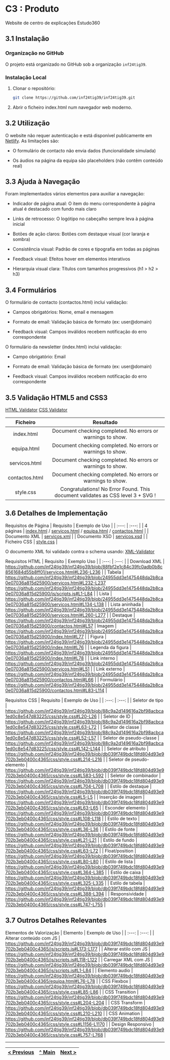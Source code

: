 # C3 : Produto

Website de centro de explicações Estudo360

## 3.1 Instalação

### Organização no GitHub

O projeto está organizado no GitHub sob a organização `inf24tig39`.

### Instalação Local

1. Clonar o repositório:
   ```bash
   git clone https://github.com/inf24tig39/inf24tig39.git
   ```
2. Abrir o ficheiro index.html num navegador web moderno.

## 3.2 Utilização

O website não requer autenticação e está disponível publicamente em [Netlify](https://inf24tig39.netlify.app). As limitações são:

- O formulário de contacto não envia dados (funcionalidade simulada)

- Os áudios na página da equipa são placeholders (não contêm conteúdo real)

## 3.3 Ajuda à Navegação

Foram implementados vários elementos para auxiliar a navegação:

- Indicador de página atual: O item do menu correspondente à página atual é destacado com fundo mais claro

- Links de retrocesso: O logótipo no cabeçalho sempre leva à página inicial

- Botões de ação claros: Botões com destaque visual (cor laranja e sombra)

- Consistência visual: Padrão de cores e tipografia em todas as páginas

- Feedback visual: Efeitos hover em elementos interativos

- Hierarquia visual clara: Títulos com tamanhos progressivos (h1 > h2 > h3)

## 3.4 Formulários

O formulário de contacto (contactos.html) inclui validação:

- Campos obrigatórios: Nome, email e mensagem

- Formato de email: Validação básica de formato (ex: user@domain)

- Feedback visual: Campos inválidos recebem notificação do erro correspondente

O formulário da newsletter (index.html) inclui validação:

- Campo obrigatório: Email

- Formato de email: Validação básica de formato (ex: user@domain)

- Feedback visual: Campos inválidos recebem notificação do erro correspondente

## 3.5 Validação HTML5 and CSS3

[HTML Validator](https://validator.w3.org/nu/#file)
[CSS Validator](https://jigsaw.w3.org/css-validator/#validate_by_upload)

|    Ficheiro    |                                    Resultado                                    |
| :------------: | :-----------------------------------------------------------------------------: |
|   index.html   |           Document checking completed. No errors or warnings to show.           |
|  equipa.html   |           Document checking completed. No errors or warnings to show.           |
| servicos.html  |           Document checking completed. No errors or warnings to show.           |
| contactos.html |           Document checking completed. No errors or warnings to show.           |
|   style.css    | Congratulations! No Error Found. This document validates as CSS level 3 + SVG ! |

## 3.6 Detalhes de Implementação

Requisitos de Página
| Requisito | Exemplo de Uso |
| :---: | :---: |
| 4 páginas | [index.html](../index.html) / [servicos.html](../servicos.html) / [equipa.html](../equipa.html) / [contactos.html](../contactos.html) |
| Documento XML | [servicos.xml](../xml/servicos.xml) |
| Documento XSD | [servicos.xsd](../xml/servicos.xsd) |
| Ficheiro CSS | [style.css](../css/style.css) |

O documento XML foi validado contra o schema usando:
[XML-Validator](https://jsonformatter.org/xml-validator)

Requisitos HTML
| Requisito | Exemplo Uso |
| :---: | :---: |
| Download XML | https://github.com/inf24tig39/inf24tig39/blob/88fbf2e1c84c39fc0adb0b8c8561684d55b8ff01/servicos.html#L236-L236 |
| Tabela | https://github.com/inf24tig39/inf24tig39/blob/24955dd3e1475448da2b8ca0e07036a815d25900/servicos.html#L232-L237 https://github.com/inf24tig39/inf24tig39/blob/24955dd3e1475448da2b8ca0e07036a815d25900/js/scripts.js#L1-L84 |
| Lista | https://github.com/inf24tig39/inf24tig39/blob/24955dd3e1475448da2b8ca0e07036a815d25900/servicos.html#L134-L138 |
| Lista aninhada | https://github.com/inf24tig39/inf24tig39/blob/24955dd3e1475448da2b8ca0e07036a815d25900/servicos.html#L260-L277 |
| Destaque | https://github.com/inf24tig39/inf24tig39/blob/24955dd3e1475448da2b8ca0e07036a815d25900/contactos.html#L57
| Imagem | https://github.com/inf24tig39/inf24tig39/blob/24955dd3e1475448da2b8ca0e07036a815d25900/index.html#L77 |
| Figura | https://github.com/inf24tig39/inf24tig39/blob/24955dd3e1475448da2b8ca0e07036a815d25900/index.html#L76 |
| Legenda da figura | https://github.com/inf24tig39/inf24tig39/blob/24955dd3e1475448da2b8ca0e07036a815d25900/index.html#L78 |
| Link interno | https://github.com/inf24tig39/inf24tig39/blob/24955dd3e1475448da2b8ca0e07036a815d25900/servicos.html#L51 |
| Link externo | https://github.com/inf24tig39/inf24tig39/blob/24955dd3e1475448da2b8ca0e07036a815d25900/contactos.html#L66 |
| Formulário | https://github.com/inf24tig39/inf24tig39/blob/24955dd3e1475448da2b8ca0e07036a815d25900/contactos.html#L83-L114 |

Requisitos CSS
| Requisito | Exemplo de Uso |
| :---: | :---: |
| Seletor de tipo | https://github.com/inf24tig39/inf24tig39/blob/88c9a2d149616a2bf98acbca1ed0c8e547d83225/css/style.css#L20-L26 |
| Seletor de ID | https://github.com/inf24tig39/inf24tig39/blob/88c9a2d149616a2bf98acbca1ed0c8e547d83225/css/style.css#L63-L72 |
| Seletor de classe | https://github.com/inf24tig39/inf24tig39/blob/88c9a2d149616a2bf98acbca1ed0c8e547d83225/css/style.css#L52-L57 |
| Seletor de pseudo-classe | https://github.com/inf24tig39/inf24tig39/blob/88c9a2d149616a2bf98acbca1ed0c8e547d83225/css/style.css#L142-L144 |
| Seletor de atributo | https://github.com/inf24tig39/inf24tig39/blob/db039f749bdc18fd804d93e9702b3eb0400c4365/css/style.css#L214-L216 |
| Seletor de pseudo-elemento | https://github.com/inf24tig39/inf24tig39/blob/db039f749bdc18fd804d93e9702b3eb0400c4365/css/style.css#L583-L592 |
| Seletor de combinador | https://github.com/inf24tig39/inf24tig39/blob/db039f749bdc18fd804d93e9702b3eb0400c4365/css/style.css#L704-L708 |
| Estilo de destaque | https://github.com/inf24tig39/inf24tig39/blob/db039f749bdc18fd804d93e9702b3eb0400c4365/css/style.css#L5-L5 |
| Inserção de imagem | https://github.com/inf24tig39/inf24tig39/blob/db039f749bdc18fd804d93e9702b3eb0400c4365/css/style.css#L63-L65 |
| Esconder elemento | https://github.com/inf24tig39/inf24tig39/blob/db039f749bdc18fd804d93e9702b3eb0400c4365/css/style.css#L108-L118 |
| Estilo de texto | https://github.com/inf24tig39/inf24tig39/blob/db039f749bdc18fd804d93e9702b3eb0400c4365/css/style.css#L36-L36 |
| Estilo de fonte | https://github.com/inf24tig39/inf24tig39/blob/db039f749bdc18fd804d93e9702b3eb0400c4365/css/style.css#L21-L21 |
| Estilo de fundo | https://github.com/inf24tig39/inf24tig39/blob/db039f749bdc18fd804d93e9702b3eb0400c4365/css/style.css#L63-L72 |
| Float/position | https://github.com/inf24tig39/inf24tig39/blob/db039f749bdc18fd804d93e9702b3eb0400c4365/css/style.css#L80-L80 |
| Estilo de lista | https://github.com/inf24tig39/inf24tig39/blob/db039f749bdc18fd804d93e9702b3eb0400c4365/css/style.css#L364-L385 |
| Estilo de caixa | https://github.com/inf24tig39/inf24tig39/blob/db039f749bdc18fd804d93e9702b3eb0400c4365/css/style.css#L325-L335 |
| Estilo de tabela | https://github.com/inf24tig39/inf24tig39/blob/db039f749bdc18fd804d93e9702b3eb0400c4365/css/style.css#L388-L394 |
| Responsividade | https://github.com/inf24tig39/inf24tig39/blob/db039f749bdc18fd804d93e9702b3eb0400c4365/css/style.css#L747-L755 |

## 3.7 Outros Detalhes Relevantes

Elementos de Valorização
| Elemento | Exemplo de Uso |
| :---: | :---: |
| Alterar conteúdo com JS | https://github.com/inf24tig39/inf24tig39/blob/db039f749bdc18fd804d93e9702b3eb0400c4365/js/scripts.js#L173-L177 |
| Alterar estilo com JS | https://github.com/inf24tig39/inf24tig39/blob/db039f749bdc18fd804d93e9702b3eb0400c4365/js/scripts.js#L118-L122 |
| Carregar XML com JS | https://github.com/inf24tig39/inf24tig39/blob/db039f749bdc18fd804d93e9702b3eb0400c4365/js/scripts.js#L1-L84 |
| Elemento audio | https://github.com/inf24tig39/inf24tig39/blob/db039f749bdc18fd804d93e9702b3eb0400c4365/equipa.html#L76-L78 |
| CSS Flexbox | https://github.com/inf24tig39/inf24tig39/blob/db039f749bdc18fd804d93e9702b3eb0400c4365/css/style.css#L85-L86 |
| CSS Transition | https://github.com/inf24tig39/inf24tig39/blob/db039f749bdc18fd804d93e9702b3eb0400c4365/css/style.css#L204-L204 |
| CSS Transform | https://github.com/inf24tig39/inf24tig39/blob/db039f749bdc18fd804d93e9702b3eb0400c4365/css/style.css#L210-L210 |
| CSS Animation | https://github.com/inf24tig39/inf24tig39/blob/db039f749bdc18fd804d93e9702b3eb0400c4365/css/style.css#L1156-L1170 |
| Design Responsivo | https://github.com/inf24tig39/inf24tig39/blob/db039f749bdc18fd804d93e9702b3eb0400c4365/css/style.css#L757-L768 |

---

| [< Previous](c2.md) | [^ Main](../../../) | [Next >](c4.md) |
| :------------------ | :-----------------: | --------------: |
